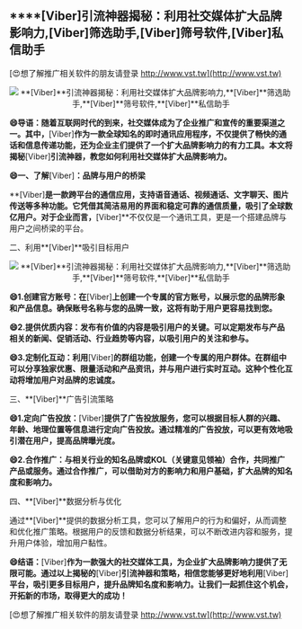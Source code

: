 ## ****[Viber]**引流神器揭秘：利用社交媒体扩大品牌影响力,**[Viber]**筛选助手,**[Viber]**筛号软件,**[Viber]**私信助手**

[😍想了解推广相关软件的朋友请登录 http://www.vst.tw](http://www.vst.tw)

 <center><img src="https://vst.tw/MP4/tuiguang/png/2.png" alt="**[Viber]**引流神器揭秘：利用社交媒体扩大品牌影响力,**[Viber]**筛选助手,**[Viber]**筛号软件,**[Viber]**私信助手"></center>

**😄导语：随着互联网时代的到来，社交媒体成为了企业推广和宣传的重要渠道之一。其中，**[Viber]**作为一款全球知名的即时通讯应用程序，不仅提供了畅快的通话和信息传递功能，还为企业主们提供了一个扩大品牌影响力的有力工具。本文将揭秘**[Viber]**引流神器，教您如何利用社交媒体扩大品牌影响力。**

**😄一、了解**[Viber]**：品牌与用户的桥梁**

**[Viber]**是一款跨平台的通信应用，支持语音通话、视频通话、文字聊天、图片传送等多种功能。它凭借其简洁易用的界面和稳定可靠的通信质量，吸引了全球数亿用户。对于企业而言，**[Viber]**不仅仅是一个通讯工具，更是一个搭建品牌与用户之间桥梁的平台。

二、利用**[Viber]**吸引目标用户

 <center><img src="https://vst.tw/MP4/tuiguang/png/2.png" alt="**[Viber]**引流神器揭秘：利用社交媒体扩大品牌影响力,**[Viber]**筛选助手,**[Viber]**筛号软件,**[Viber]**私信助手"></center>

**😄1.创建官方账号：在**[Viber]**上创建一个专属的官方账号，以展示您的品牌形象和产品信息。确保账号名称与您的品牌一致，这将有助于用户更容易找到您。**

**😄2.提供优质内容：发布有价值的内容是吸引用户的关键。可以定期发布与产品相关的新闻、促销活动、行业趋势等内容，以吸引用户的关注和参与。**

**😄3.定制化互动：利用**[Viber]**的群组功能，创建一个专属的用户群体。在群组中可以分享独家优惠、限量活动和产品资讯，并与用户进行实时互动。这种个性化互动将增加用户对品牌的忠诚度。**

三、**[Viber]**广告引流策略

**😄1.定向广告投放：**[Viber]**提供了广告投放服务，您可以根据目标人群的兴趣、年龄、地理位置等信息进行定向广告投放。通过精准的广告投放，可以更有效地吸引潜在用户，提高品牌曝光度。**

**😄2.合作推广：与相关行业的知名品牌或KOL（关键意见领袖）合作，共同推广产品或服务。通过合作推广，可以借助对方的影响力和用户基础，扩大品牌的知名度和影响力。**

四、**[Viber]**数据分析与优化

通过**[Viber]**提供的数据分析工具，您可以了解用户的行为和偏好，从而调整和优化推广策略。根据用户的反馈和数据分析结果，可以不断改进内容和服务，提升用户体验，增加用户黏性。

**😄结语：**[Viber]**作为一款强大的社交媒体工具，为企业扩大品牌影响力提供了无限可能。通过以上揭秘的**[Viber]**引流神器和策略，相信您能够更好地利用**[Viber]**平台，吸引更多目标用户，提升品牌知名度和影响力。让我们一起抓住这个机会，开拓新的市场，取得更大的成功！**

[😍想了解推广相关软件的朋友请登录 http://www.vst.tw](http://www.vst.tw)



